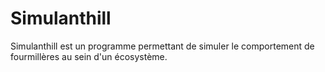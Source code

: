 # Simulanthill

Simulanthill est un programme permettant de simuler le comportement de fourmillères au sein d'un écosystème. 